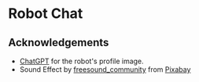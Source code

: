 # Robot Chat

## Acknowledgements

- [ChatGPT](https://openai.com/blog/chatgpt) for the robot's profile image.
- Sound Effect by <a href="https://pixabay.com/users/freesound_community-46691455/?utm_source=link-attribution&utm_medium=referral&utm_campaign=music&utm_content=91931">freesound_community</a> from <a href="https://pixabay.com//?utm_source=link-attribution&utm_medium=referral&utm_campaign=music&utm_content=91931">Pixabay</a>